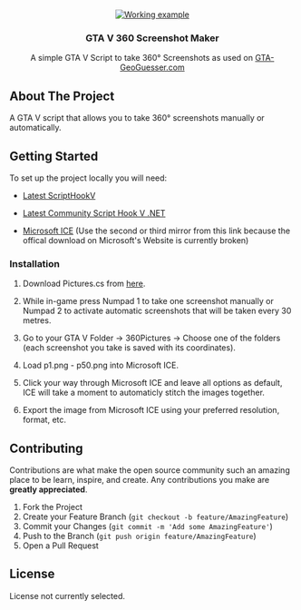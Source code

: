 <!-- PROJECT LOGO -->
<br />
<p align="center">
  <a href="https://github.com/LouisKlimek/GTA-V-360-Screenshot-maker">
    <img src="https://user-images.githubusercontent.com/33849459/127925861-0707f33f-e3c0-41ad-b4ec-68aaf74e19cf.png" alt="Working example"></img>
  </a>

  <h3 align="center">GTA V 360 Screenshot Maker</h3>

  <p align="center">
    A simple GTA V Script to take 360° Screenshots as used on <a href="https://gta-geoguesser.com/">GTA-GeoGuesser.com</a>
    <br />
  </p>
</p>

## About The Project

A GTA V script that allows you to take 360° screenshots manually or automatically.

## Getting Started

To set up the project locally you will need:

* [Latest ScriptHookV](http://dev-c.com/gtav/scripthookv/)

* [Latest Community Script Hook V .NET](https://github.com/crosire/scripthookvdotnet/releases)

* [Microsoft ICE](https://www.heise.de/download/product/image-composite-editor-ice-58832/download) (Use the second or third mirror from this link because the offical download on Microsoft's Website is currently broken)

### Installation

1. Download Pictures.cs from [here](./360Pictures/360Pictures/Pictures.cs).

2. While in-game press Numpad 1 to take one screenshot manually or Numpad 2 to activate automatic screenshots that will be taken every 30 metres.

3. Go to your GTA V Folder -> 360Pictures -> Choose one of the folders (each screenshot you take is saved with its coordinates).

4. Load p1.png - p50.png into Microsoft ICE.

5. Click your way through Microsoft ICE and leave all options as default, ICE will take a moment to automaticly stitch the images together.

6. Export the image from Microsoft ICE using your preferred resolution, format, etc.

## Contributing

Contributions are what make the open source community such an amazing place to be learn, inspire, and create. Any contributions you make are **greatly appreciated**.

1. Fork the Project
2. Create your Feature Branch (`git checkout -b feature/AmazingFeature`)
3. Commit your Changes (`git commit -m 'Add some AmazingFeature'`)
4. Push to the Branch (`git push origin feature/AmazingFeature`)
5. Open a Pull Request

## License

License not currently selected.
